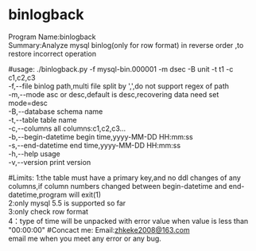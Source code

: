 
# binlogback
Program Name:binlogback<br/>
Summary:Analyze mysql binlog(only for row format)  in reverse order ,to restore incorrect operation<br/>

#usage:
./binlogback.py -f mysql-bin.000001 -m dsec -B unit -t t1 -c c1,c2,c3<br/>
-f,--file             binlog path,multi file split by ',',do not support regex of path<br/>
-m,--mode             asc or desc,default is desc,recovering data need set mode=desc<br/>
-B,--database         schema name<br/>
-t,--table            table name<br/>
-c,--columns          all columns:c1,c2,c3...<br/>
-b,--begin-datetime   begin time,yyyy-MM-DD HH:mm:ss<br/>
-s,--end-datetime     end time,yyyy-MM-DD HH:mm:ss<br/>
-h,--help             usage<br/>
-v,--version          print version<br/>

#Limits:
1:the table must have a primary key,and no ddl changes of any columns,if column numbers changed between begin-datetime and end-datetime,program will exit(1)<br/>
2:only mysql 5.5 is supported so far<br/>
3:only check row format<br/>
4：type of time will be unpacked with error value when value is less than "00:00:00"
#Concact me:
Email:zhkeke2008@163.com<br/>
email me when you meet any error or any bug.<br/>

